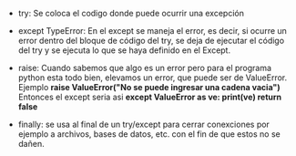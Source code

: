* try: Se coloca el codigo donde puede ocurrir una excepción

* except TypeError: En el except se maneja el error, es decir, si ocurre un error dentro del bloque de código del try, se deja de ejecutar el código del try y se ejecuta lo que se haya definido en el Except.

* raise: Cuando sabemos que algo es un error pero para el programa python esta todo bien, elevamos un error, que puede ser de ValueError.
Ejemplo <b>raise ValueError("No se puede ingresar una cadena vacia")</b>
Entonces el except seria asi <b>except ValueError as ve:
    print(ve)
    return false</b>

* finally: se usa al final de un try/except para cerrar conexciones por ejemplo a archivos, bases de datos, etc. con el fin de que estos no se dañen.